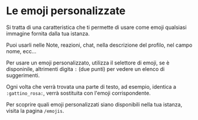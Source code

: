 # Le emoji personalizzate

Si tratta di una caratteristica che ti permette di usare come emoji qualsiasi immagine fornita dalla tua istanza.

Puoi usarli nelle Note, reazioni, chat, nella descrizione del profilo, nel campo nome, ecc...

Per usare un emoji personalizzato, utilizza il selettore di emoji, se è disponinile, altrimenti digita `:` (due punti) per vedere un elenco di suggerimenti.

Ogni volta che verrà trovata una parte di testo, ad esempio, identica a `:gattino_rosa:`, verrà sostituita con l'emoji corrispondente.

Per scoprire quali emoji personalizzati siano disponibili nella tua istanza, visita la pagina `/emojis`.
